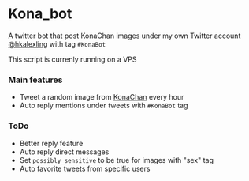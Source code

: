 # Kona_bot
A twitter bot that post KonaChan images under my own Twitter account [@hkalexling](https://twitter.com/hkalexling) with tag `#KonaBot`

This script is currenly running on a VPS

### Main features
- Tweet a random image from [KonaChan](https://konachan.com) every hour
- Auto reply mentions under tweets with `#KonaBot` tag

### ToDo
- Better reply feature
- Auto reply direct messages
- Set `possibly_sensitive` to be true for images with "sex" tag
- Auto favorite tweets from specific users
